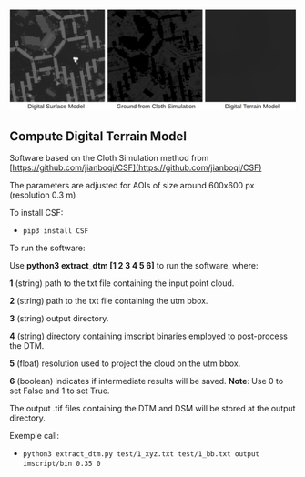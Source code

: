![exemple](figure.png)


## Compute Digital Terrain Model

Software based on the Cloth Simulation method from [https://github.com/jianboqi/CSF](https://github.com/jianboqi/CSF)

The parameters are adjusted for AOIs of size around 600x600 px (resolution 0.3 m)

To install CSF: 

- `pip3 install CSF`

To run the software:

Use **python3 extract_dtm [1 2 3 4 5 6]** to run the software, where:

**1** (string) path to the txt file containing the input point cloud.

**2** (string) path to the txt file containing the utm bbox.

**3** (string) output directory.

**4** (string) directory containing [imscript](https://github.com/mnhrdt/imscript) binaries employed to post-process the DTM.

**5** (float) resolution used to project the cloud on the utm bbox.

**6** (boolean) indicates if intermediate results will be saved. **Note**: Use 0 to set False and 1 to set True.

The output .tif files containing the DTM and DSM will be stored at the output directory.

Exemple call:

- `python3 extract_dtm.py test/1_xyz.txt test/1_bb.txt output imscript/bin 0.35 0`
